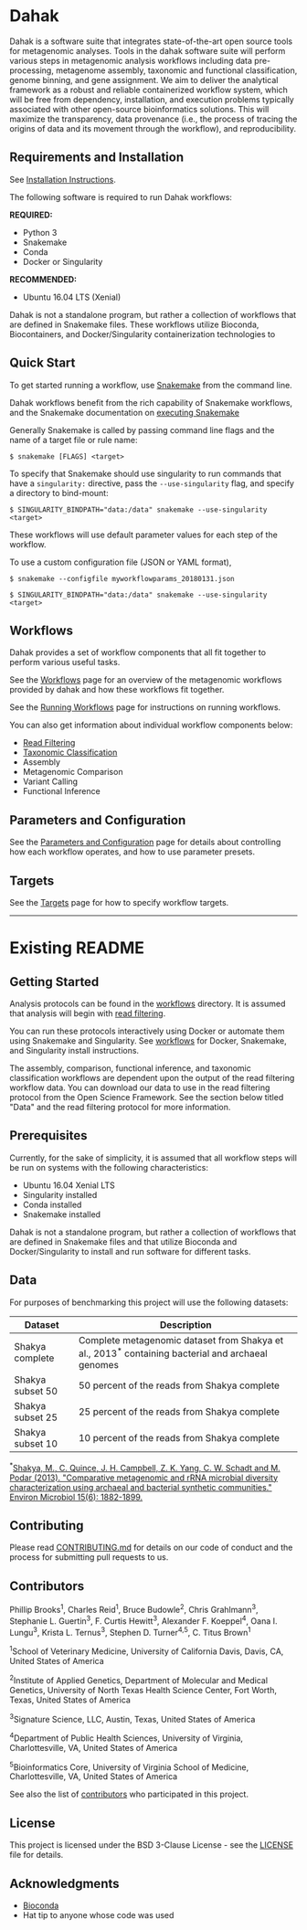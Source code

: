 # Dahak

Dahak is a software suite that integrates state-of-the-art open source tools
for metagenomic analyses. Tools in the dahak software suite will perform
various steps in metagenomic analysis workflows including data pre-processing,
metagenome assembly, taxonomic and functional classification, genome binning,
and gene assignment. We aim to deliver the analytical framework as a robust and
reliable containerized workflow system, which will be free from dependency,
installation, and execution problems typically associated with other
open-source bioinformatics solutions. This will maximize the transparency, data
provenance (i.e., the process of tracing the origins of data and its movement
through the workflow), and reproducibility.

## Requirements and Installation

See [Installation Instructions](installing.md).

The following software is required to run Dahak workflows:

**REQUIRED:**

* Python 3
* Snakemake
* Conda
* Docker or Singularity

**RECOMMENDED:**

* Ubuntu 16.04 LTS (Xenial)

Dahak is not a standalone program, but rather a collection of workflows
that are defined in Snakemake files. These workflows utilize Bioconda,
Biocontainers, and Docker/Singularity containerization technologies to



## Quick Start

To get started running a workflow, use [Snakemake](https://snakemake.readthedocs.io/) from the command line. 

Dahak workflows benefit from the rich capability of Snakemake workflows,
and the Snakemake documentation on [executing Snakemake](https://snakemake.readthedocs.io/en/stable/executable.html)

Generally Snakemake is called by passing command line flags and the name 
of a target file or rule name:

```
$ snakemake [FLAGS] <target>
```

To specify that Snakemake should use singularity to run commands that have a
`singularity:` directive, pass the `--use-singularity` flag, and specify a
directory to bind-mount:

```
$ SINGULARITY_BINDPATH="data:/data" snakemake --use-singularity <target>
```

These workflows will use default parameter values for each step of the workflow.

To use a custom configuration file (JSON or YAML format),

```
$ snakemake --configfile myworkflowparams_20180131.json

$ SINGULARITY_BINDPATH="data:/data" snakemake --use-singularity <target>
``` 


## Workflows 

Dahak provides a set of workflow components that all fit together to perform 
various useful tasks.

See the [Workflows](workflows.md) page for an overview of the metagenomic workflows
provided by dahak and how these workflows fit together.

See the [Running Workflows](workflows_running.md) page for instructions on 
running workflows.

You can also get information about individual workflow components below:

* [Read Filtering](workflow_readfilt.md)
* [Taxonomic Classification](workflow_taxclass.md)
* Assembly
* Metagenomic Comparison
* Variant Calling
* Functional Inference


## Parameters and Configuration

See the [Parameters and Configuration](config.md) page for details about
controlling how each workflow operates, and how to use parameter presets.


## Targets

See the [Targets](targets.md) page for how to specify workflow targets.


------------

# Existing README

## Getting Started

Analysis protocols can be found in the
[workflows](https://github.com/dahak-metagenomics/dahak/tree/master/workflows)
directory. It is assumed that analysis will begin with 
[read filtering](https://github.com/dahak-metagenomics/dahak/tree/master/workflows/read_filtering).

You can run these protocols interactively using Docker or automate them using
Snakemake and Singularity. See [workflows](workflows.md)
for Docker, Snakemake, and Singularity install instructions. 

The assembly, comparison, functional inference, and taxonomic classification
workflows are dependent upon the output of the read filtering workflow data.
You can download our data to use in the read filtering protocol from the Open
Science Framework. See the section below titled "Data" and the read filtering
protocol for more information. 

## Prerequisites

Currently, for the sake of simplicity, it is assumed that all workflow steps
will be run on systems with the following characteristics:

* Ubuntu 16.04 Xenial LTS
* Singularity installed
* Conda installed
* Snakemake installed

Dahak is not a standalone program, but rather a collection of workflows
that are defined in Snakemake files and that utilize Bioconda and 
Docker/Singularity to install and run software for different tasks.

## Data 

For purposes of benchmarking this project will use the following datasets: 

| Dataset |Description |
|---|---|
| Shakya complete | Complete metagenomic dataset from Shakya et al., 2013<sup>*</sup> containing bacterial and archaeal genomes|
| Shakya subset 50 | 50 percent of the reads from Shakya complete|
| Shakya subset 25 | 25 percent of the reads from Shakya complete|
| Shakya subset 10 | 10 percent of the reads from Shakya complete|

<sup>*</sup>[Shakya, M., C. Quince, J. H. Campbell, Z. K. Yang, C. W. Schadt and M. Podar (2013). "Comparative metagenomic and rRNA microbial diversity characterization using archaeal and bacterial synthetic communities." Environ Microbiol 15(6): 1882-1899.](https://www.ncbi.nlm.nih.gov/pmc/articles/PMC3665634/)
 

## Contributing

Please read
[CONTRIBUTING.md](https://github.com/dahak-metagenomics/dahak/blob/master/CONTRIBUTING.md)
for details on our code of conduct and the process for submitting pull requests to us.

## Contributors

Phillip Brooks<sup>1</sup>, Charles Reid<sup>1</sup>, Bruce Budowle<sup>2</sup>, Chris Grahlmann<sup>3</sup>, Stephanie L. Guertin<sup>3</sup>, F. Curtis Hewitt<sup>3</sup>, Alexander F. Koeppel<sup>4</sup>, Oana I. Lungu<sup>3</sup>, Krista L. Ternus<sup>3</sup>, Stephen D. Turner<sup>4,</sup><sup>5</sup>, C. Titus Brown<sup>1</sup>

<sup>1</sup>School of Veterinary Medicine, University of California Davis, Davis, CA, United States of America 

<sup>2</sup>Institute of Applied Genetics, Department of Molecular and Medical Genetics, University of North Texas Health Science Center, Fort Worth, Texas, United States of America

<sup>3</sup>Signature Science, LLC, Austin, Texas, United States of America

<sup>4</sup>Department of Public Health Sciences, University of Virginia, Charlottesville, VA, United States of America

<sup>5</sup>Bioinformatics Core, University of Virginia School of Medicine, Charlottesville, VA, United States of America

See also the list of [contributors](https://github.com/dahak-metagenomics/dahak/graphs/contributors) who participated in this project.

## License

This project is licensed under the BSD 3-Clause License - see the
[LICENSE](https://github.com/dahak-metagenomics/dahak/blob/master/LICENSE) file
for details.

## Acknowledgments

* [Bioconda](https://bioconda.github.io) 
* Hat tip to anyone whose code was used

